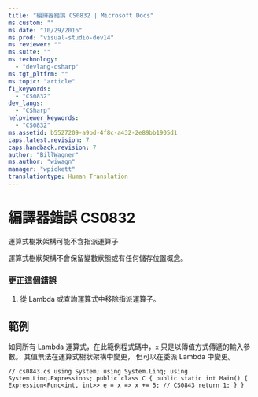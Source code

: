 ```yaml
---
title: "編譯器錯誤 CS0832 | Microsoft Docs"
ms.custom: ""
ms.date: "10/29/2016"
ms.prod: "visual-studio-dev14"
ms.reviewer: ""
ms.suite: ""
ms.technology: 
  - "devlang-csharp"
ms.tgt_pltfrm: ""
ms.topic: "article"
f1_keywords: 
  - "CS0832"
dev_langs: 
  - "CSharp"
helpviewer_keywords: 
  - "CS0832"
ms.assetid: b5527209-a9bd-4f8c-a432-2e89bb1905d1
caps.latest.revision: 7
caps.handback.revision: 7
author: "BillWagner"
ms.author: "wiwagn"
manager: "wpickett"
translationtype: Human Translation
---
```

# 編譯器錯誤 CS0832
運算式樹狀架構可能不含指派運算子  
  
 運算式樹狀架構不會保留變數狀態或有任何儲存位置概念。  
  
### 更正這個錯誤  
  
1.  從 Lambda 或查詢運算式中移除指派運算子。  
  
## 範例  
 如同所有 Lambda 運算式，在此範例程式碼中，`x` 只是以傳值方式傳遞的輸入參數。 其值無法在運算式樹狀架構中變更， 但可以在委派 Lambda 中變更。  
  
```  
// cs0843.cs using System; using System.Linq; using System.Linq.Expressions; public class C { public static int Main() { Expression<Func<int, int>> e = x => x += 5; // CS0843 return 1; } }  
```